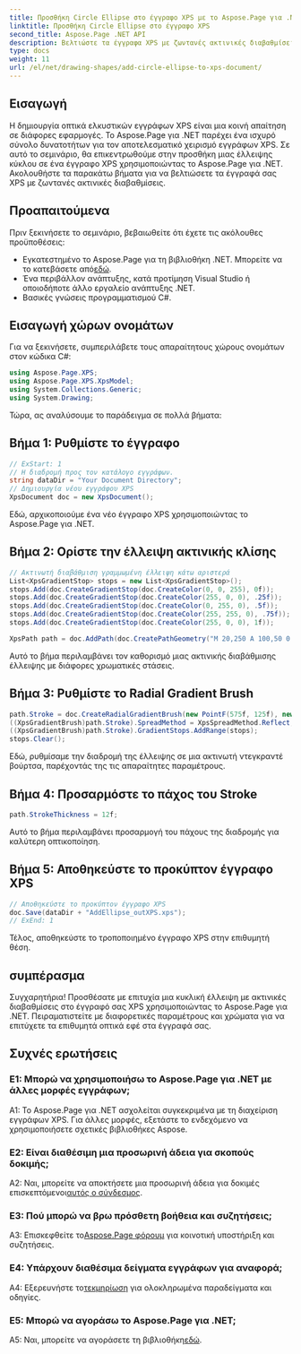 ```yaml
---
title: Προσθήκη Circle Ellipse στο έγγραφο XPS με το Aspose.Page για .NET
linktitle: Προσθήκη Circle Ellipse στο έγγραφο XPS
second_title: Aspose.Page .NET API
description: Βελτιώστε τα έγγραφα XPS με ζωντανές ακτινικές διαβαθμίσεις χρησιμοποιώντας το Aspose.Page για .NET. Ακολουθήστε τον βήμα προς βήμα οδηγό μας για εντυπωσιακά οπτικά εφέ.
type: docs
weight: 11
url: /el/net/drawing-shapes/add-circle-ellipse-to-xps-document/
---
```

## Εισαγωγή

Η δημιουργία οπτικά ελκυστικών εγγράφων XPS είναι μια κοινή απαίτηση σε διάφορες εφαρμογές. Το Aspose.Page για .NET παρέχει ένα ισχυρό σύνολο δυνατοτήτων για τον αποτελεσματικό χειρισμό εγγράφων XPS. Σε αυτό το σεμινάριο, θα επικεντρωθούμε στην προσθήκη μιας έλλειψης κύκλου σε ένα έγγραφο XPS χρησιμοποιώντας το Aspose.Page για .NET. Ακολουθήστε τα παρακάτω βήματα για να βελτιώσετε τα έγγραφά σας XPS με ζωντανές ακτινικές διαβαθμίσεις.

## Προαπαιτούμενα

Πριν ξεκινήσετε το σεμινάριο, βεβαιωθείτε ότι έχετε τις ακόλουθες προϋποθέσεις:

-  Εγκατεστημένο το Aspose.Page για τη βιβλιοθήκη .NET. Μπορείτε να το κατεβάσετε από[εδώ](https://releases.aspose.com/page/net/).
- Ένα περιβάλλον ανάπτυξης, κατά προτίμηση Visual Studio ή οποιοδήποτε άλλο εργαλείο ανάπτυξης .NET.
- Βασικές γνώσεις προγραμματισμού C#.

## Εισαγωγή χώρων ονομάτων

Για να ξεκινήσετε, συμπεριλάβετε τους απαραίτητους χώρους ονομάτων στον κώδικα C#:

```csharp
using Aspose.Page.XPS;
using Aspose.Page.XPS.XpsModel;
using System.Collections.Generic;
using System.Drawing;
```

Τώρα, ας αναλύσουμε το παράδειγμα σε πολλά βήματα:

## Βήμα 1: Ρυθμίστε το έγγραφο

```csharp
// ExStart: 1
// Η διαδρομή προς τον κατάλογο εγγράφων.
string dataDir = "Your Document Directory";
// Δημιουργία νέου εγγράφου XPS
XpsDocument doc = new XpsDocument();
```

Εδώ, αρχικοποιούμε ένα νέο έγγραφο XPS χρησιμοποιώντας το Aspose.Page για .NET.

## Βήμα 2: Ορίστε την έλλειψη ακτινικής κλίσης

```csharp
// Ακτινωτή διαβάθμιση γραμμωμένη έλλειψη κάτω αριστερά
List<XpsGradientStop> stops = new List<XpsGradientStop>();
stops.Add(doc.CreateGradientStop(doc.CreateColor(0, 0, 255), 0f));
stops.Add(doc.CreateGradientStop(doc.CreateColor(255, 0, 0), .25f));
stops.Add(doc.CreateGradientStop(doc.CreateColor(0, 255, 0), .5f));
stops.Add(doc.CreateGradientStop(doc.CreateColor(255, 255, 0), .75f));
stops.Add(doc.CreateGradientStop(doc.CreateColor(255, 0, 0), 1f));

XpsPath path = doc.AddPath(doc.CreatePathGeometry("M 20,250 A 100,50 0 1 1 220,250 100,50 0 1 1 20,250"));
```

Αυτό το βήμα περιλαμβάνει τον καθορισμό μιας ακτινικής διαβάθμισης έλλειψης με διάφορες χρωματικές στάσεις.

## Βήμα 3: Ρυθμίστε το Radial Gradient Brush

```csharp
path.Stroke = doc.CreateRadialGradientBrush(new PointF(575f, 125f), new PointF(575f, 100f), 75f, 50f);
((XpsGradientBrush)path.Stroke).SpreadMethod = XpsSpreadMethod.Reflect;
((XpsGradientBrush)path.Stroke).GradientStops.AddRange(stops);
stops.Clear();
```

Εδώ, ρυθμίσαμε την διαδρομή της έλλειψης σε μια ακτινωτή ντεγκραντέ βούρτσα, παρέχοντάς της τις απαραίτητες παραμέτρους.

## Βήμα 4: Προσαρμόστε το πάχος του Stroke

```csharp
path.StrokeThickness = 12f;
```

Αυτό το βήμα περιλαμβάνει προσαρμογή του πάχους της διαδρομής για καλύτερη οπτικοποίηση.

## Βήμα 5: Αποθηκεύστε το προκύπτον έγγραφο XPS

```csharp
// Αποθηκεύστε το προκύπτον έγγραφο XPS
doc.Save(dataDir + "AddEllipse_outXPS.xps");
// ExEnd: 1
```

Τέλος, αποθηκεύστε το τροποποιημένο έγγραφο XPS στην επιθυμητή θέση.

## συμπέρασμα

Συγχαρητήρια! Προσθέσατε με επιτυχία μια κυκλική έλλειψη με ακτινικές διαβαθμίσεις στο έγγραφό σας XPS χρησιμοποιώντας το Aspose.Page για .NET. Πειραματιστείτε με διαφορετικές παραμέτρους και χρώματα για να επιτύχετε τα επιθυμητά οπτικά εφέ στα έγγραφά σας.

## Συχνές ερωτήσεις

### Ε1: Μπορώ να χρησιμοποιήσω το Aspose.Page για .NET με άλλες μορφές εγγράφων;

A1: Το Aspose.Page για .NET ασχολείται συγκεκριμένα με τη διαχείριση εγγράφων XPS. Για άλλες μορφές, εξετάστε το ενδεχόμενο να χρησιμοποιήσετε σχετικές βιβλιοθήκες Aspose.

### Ε2: Είναι διαθέσιμη μια προσωρινή άδεια για σκοπούς δοκιμής;

 A2: Ναι, μπορείτε να αποκτήσετε μια προσωρινή άδεια για δοκιμές επισκεπτόμενοι[αυτός ο σύνδεσμος](https://purchase.aspose.com/temporary-license/).

### Ε3: Πού μπορώ να βρω πρόσθετη βοήθεια και συζητήσεις;

 A3: Επισκεφθείτε το[Aspose.Page φόρουμ](https://forum.aspose.com/c/page/39) για κοινοτική υποστήριξη και συζητήσεις.

### Ε4: Υπάρχουν διαθέσιμα δείγματα εγγράφων για αναφορά;

 A4: Εξερευνήστε το[τεκμηρίωση](https://reference.aspose.com/page/net/) για ολοκληρωμένα παραδείγματα και οδηγίες.

### Ε5: Μπορώ να αγοράσω το Aspose.Page για .NET;

 A5: Ναι, μπορείτε να αγοράσετε τη βιβλιοθήκη[εδώ](https://purchase.aspose.com/buy).
